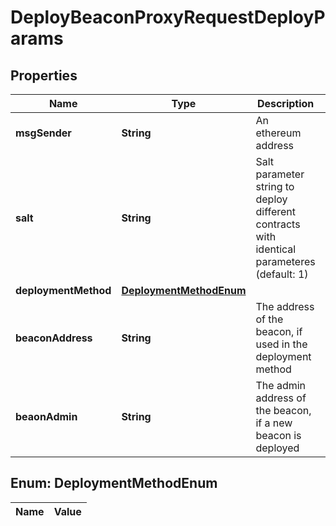 

# DeployBeaconProxyRequestDeployParams

## Properties

Name | Type | Description | Notes
------------ | ------------- | ------------- | -------------
**msgSender** | **String** | An ethereum address |  [optional]
**salt** | **String** | Salt parameter string to deploy different contracts with identical parameteres (default: 1) |  [optional]
**deploymentMethod** | [**DeploymentMethodEnum**](#DeploymentMethodEnum) |  | 
**beaconAddress** | **String** | The address of the beacon, if used in the deployment method |  [optional]
**beaonAdmin** | **String** | The admin address of the beacon, if a new beacon is deployed |  [optional]


## Enum: DeploymentMethodEnum

Name | Value
---- | -----




